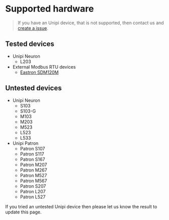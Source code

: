 # Supported hardware

<!-- content start -->
> If you have an Unipi device, that is not supported, then contact us and [create a issue](https://github.com/superbox-dev/unipi-control/issues).

## Tested devices

* Unipi Neuron
  * L203
* External Modbus RTU devices
  * [Eastron SDM120M](https://www.eastroneurope.com/products/view/sdm120modbus)

## Untested devices
* Unipi Neuron
  * S103
  * S103-G
  * M103
  * M203
  * M523
  * L523
  * L533
* Unipi Patron
  * Patron S107
  * Patron S117
  * Patron S167
  * Patron M207
  * Patron M267
  * Patron M527
  * Patron M567
  * Patron S207
  * Patron L207
  * Patron L527

If you tried an untested Unipi device then please let us know the result to update this page.

<!-- content end -->
